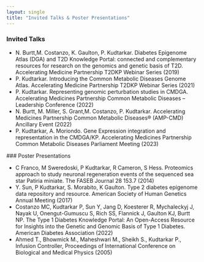 ```yaml
---
layout: single
title: "Invited Talks & Poster Presentations"
---
```

### Invited Talks
<ul>
<li>N. Burtt,M. Costanzo, K. Gaulton, P. Kudtarkar. Diabetes Epigenome Atlas (DGA) and T2D Knowledge Portal: connected and complementary resources for research on the genomics and genetic basis of T2D. Accelerating Medicine Partnership T2DKP Webinar Series (2019)</li>
<li>P. Kudtarkar. Introducing the Common Metabolic Diseases Genome Atlas. Accelerating Medicine Partnership T2DKP Webinar Series (2021)</li>
<li>P. Kudtarkar. Representing genomic perturbation studies in CMDGA. Accelerating Medicines Partnership Common Metabolic Diseases –  Leadership Conference (2022)</li>
<li>N. Burtt, M. Miller, S. Grant,M. Costanzo, P. Kudtarkar. Accelerating Medicines Partnership Common Metabolic Diseases® (AMP-CMD) Ancillary Event (2022)</li>
<li>P. Kudtarkar, A. Moriondo. Gene Expression integration and representation in the CMDGA/KP. Accelerating Medicines Partnership Common Metabolic Diseases Parliament Meeting (2023)</li>
</ul>
### Poster Presentations
<ul>
<li>C Franco, M Sweredoski, P Kudtarkar, R Cameron, S Hess. Proteomics approach to study neuronal regeneration events of the sequenced sea star Patiria miniate. The FASEB Journal 28 153.7 (2014)</li>
<li>Y. Sun, P Kudtarkar, S. Morabito, K Gaulton. Type 2 diabetes epigenome data repository and resource. American Society of Human Genetics Annual Meeting (2017)</li>
<li>Costanzo MC, Kudtarkar P,  Sun Y, Jang D, Koesterer R, Mychaleckyj J, Nayak U, Onengut-Gumuscu S, Rich SS, Flannick J, Gaulton KJ, Burtt NP. The Type 1 Diabetes Knowledge Portal: An Open-Access Resource for Insights into the Genetic and Genomic Basis of Type 1 Diabetes. American Diabetes Association (2022)</li>
<li>Ahmed T., Bhowmick M., Maheshwari M., Sheikh S., Kudtarkar P., Infusion Controller, Proceedings of International Conference on Biological and Medical Physics (2005)</li>
</ul>
